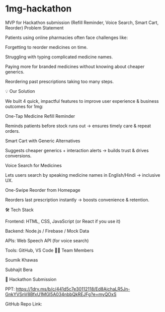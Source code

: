 # 1mg-hackathon
MVP for Hackathon submission (Refill Reminder, Voice Search, Smart Cart, Reorder)
Problem Statement

Patients using online pharmacies often face challenges like:

Forgetting to reorder medicines on time.

Struggling with typing complicated medicine names.

Paying more for branded medicines without knowing about cheaper generics.

Reordering past prescriptions taking too many steps.

💡 Our Solution

We built 4 quick, impactful features to improve user experience & business outcomes for 1mg:

One-Tap Medicine Refill Reminder

Reminds patients before stock runs out → ensures timely care & repeat orders.

Smart Cart with Generic Alternatives

Suggests cheaper generics + interaction alerts → builds trust & drives conversions.

Voice Search for Medicines

Lets users search by speaking medicine names in English/Hindi → inclusive UX.

One-Swipe Reorder from Homepage

Reorders last prescription instantly → boosts convenience & retention.

🛠️ Tech Stack

Frontend: HTML, CSS, JavaScript (or React if you use it)

Backend: Node.js / Firebase / Mock Data

APIs: Web Speech API (for voice search)

Tools: GitHub, VS Code
👨‍💻 Team Members

Soumik Khawas

Subhajit Bera

📌 Hackathon Submission

PPT: https://1drv.ms/b/c/441d5c7e30112118/Ed8AichaLR5Jn-GnkYVSnV8BfxU1MGI5A034nbbQkREJFg?e=myQOxS

GitHub Repo Link: 


